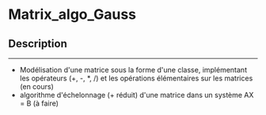 # Matrix_algo_Gauss
## Description
-------
  - Modélisation d'une matrice sous la forme d'une classe, implémentant les opérateurs (+, -, *, /) et les opérations élémentaires sur les matrices (en cours)
  - algorithme d'échelonnage (+ réduit) d'une matrice dans un système AX = B (à faire)
